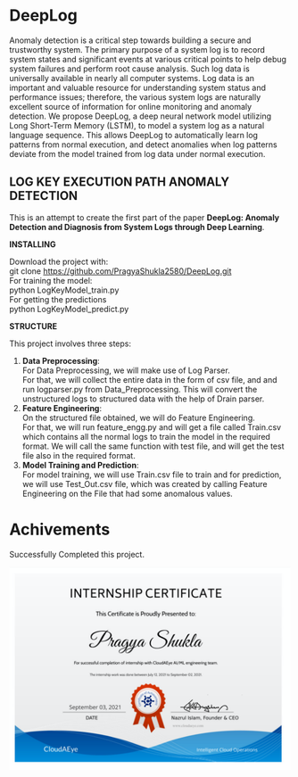 # DeepLog
Anomaly detection is a critical step towards building a secure and trustworthy system. The primary purpose of a system log is to record system states and significant events at various critical points to help debug system failures and perform root cause analysis. Such log data is universally available in nearly all computer systems. Log data is an important and valuable resource for understanding system status and performance issues; therefore, the various system logs are naturally excellent source of information for online monitoring and anomaly detection. We propose DeepLog, a deep neural network model utilizing Long Short-Term Memory (LSTM), to model a system log as a natural language sequence. This allows DeepLog to automatically learn log patterns from normal execution, and detect anomalies when log patterns deviate from the model trained from log data under normal execution.

## LOG KEY EXECUTION PATH ANOMALY DETECTION

This is an attempt to create the first part of the paper **DeepLog: Anomaly Detection and Diagnosis from System Logs
through Deep Learning**.

**INSTALLING**

Download the project with:<br>
git clone https://github.com/PragyaShukla2580/DeepLog.git <br>
For training the model:<br>
python LogKeyModel_train.py
<br> For getting the predictions<br>
python LogKeyModel_predict.py</li></ol>

**STRUCTURE**

This project involves three steps:
<ol><li><b>Data Preprocessing</b>:<br>
For Data Preprocessing, we will make use of Log Parser.<br>
For that, we will collect the entire data in the form of csv file, and 
and run logparser.py from Data_Preprocessing. This will
convert the unstructured logs to structured data with the help of Drain parser.
</li>
<li><b>Feature Engineering</b>:<br>
On the structured file obtained, we will do Feature Engineering.<br>
For that, we will run feature_engg.py and will get a file called Train.csv which contains all the normal logs to train the model in 
the required format. We will call the same function with test file, and will get the test file also in the required format.
</li>
<li><b>Model Training and Prediction</b>:<br>
For model training, we will use Train.csv file to train and for prediction, we will use Test_Out.csv file, which was created by calling Feature Engineering on the File that had some anomalous values.
</li></ol>

# Achivements

Successfully Completed this project.

![img.png](img.png)